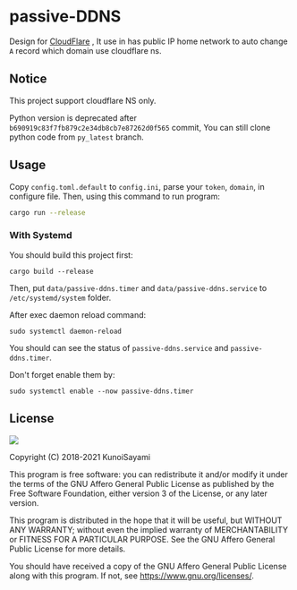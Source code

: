 # passive-DDNS

Design for [CloudFlare](https://cloudflare.com) , It use in has public IP home network to auto change `A` record which domain use cloudflare ns.

## Notice

This project support cloudflare NS only. 

Python version is deprecated after `b690919c83f7fb879c2e34db8cb7e87262d0f565` commit,
You can still clone python code from `py_latest` branch.

## Usage

Copy `config.toml.default` to `config.ini`, parse your `token`, `domain`, in configure file. Then, using this command to run program:

```bash
cargo run --release
```

### With Systemd

You should build this project first:

```shell
cargo build --release
```

Then, put `data/passive-ddns.timer` and `data/passive-ddns.service` to `/etc/systemd/system` folder.

After exec daemon reload command:

```shell
sudo systemctl daemon-reload
```

You should can see the status of `passive-ddns.service` and `passive-ddns.timer`.

Don't forget enable them by:

```shell
sudo systemctl enable --now passive-ddns.timer
```

## License

[![](https://www.gnu.org/graphics/agplv3-155x51.png)](https://www.gnu.org/licenses/agpl-3.0.txt)

Copyright (C) 2018-2021 KunoiSayami

This program is free software: you can redistribute it and/or modify it under the terms of the GNU Affero General Public License as published by the Free Software Foundation, either version 3 of the License, or any later version.

This program is distributed in the hope that it will be useful, but WITHOUT ANY WARRANTY; without even the implied warranty of MERCHANTABILITY or FITNESS FOR A PARTICULAR PURPOSE. See the GNU Affero General Public License for more details.

You should have received a copy of the GNU Affero General Public License along with this program. If not, see <https://www.gnu.org/licenses/>.
